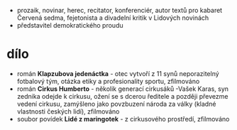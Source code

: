 - prozaik, novinar, herec, recitator, konferenciér, autor textů pro kabaret Červená sedma, fejetonista a divadelní kritik v Lidových novinách
- představitel demokratického proudu

# dílo
- román **Klapzubova jedenáctka** - otec vytvoří z 11 synů neporazitelný fotbalový tým, otázka etiky a profesionality sportu, zfilmováno
- román **Cirkus Humberto** - několik generací cirkusáků -Vašek Karas, syn zednika odejde k cirkusu, ožení se s dcerou ředitele a později převezme vedení cirkusu, zamýšleno jako povzbuzení národa za války (kladné vlastnosti českých lidí), zfilmováno
- soubor povídek **Lidé z maringotek** - z cirkusového prostředí, zfilmováno